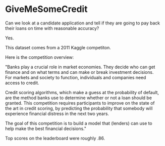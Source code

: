 # GiveMeSomeCredit

Can we look at a candidate application and tell if they are going to pay back their loans on time with reasonable accuracy?

Yes.

This dataset comes from a 2011 Kaggle competiton.

Here is the competition overview:

"Banks play a crucial role in market economies. They decide who can get finance and on what terms and can make or break investment decisions. For markets and society to function, individuals and companies need access to credit.

Credit scoring algorithms, which make a guess at the probability of default, are the method banks use to determine whether or not a loan should be granted. This competition requires participants to improve on the state of the art in credit scoring, by predicting the probability that somebody will experience financial distress in the next two years.

The goal of this competition is to build a model that (lenders) can use to help make the best financial decisions."

Top scores on the leaderboard were roughly .86.
